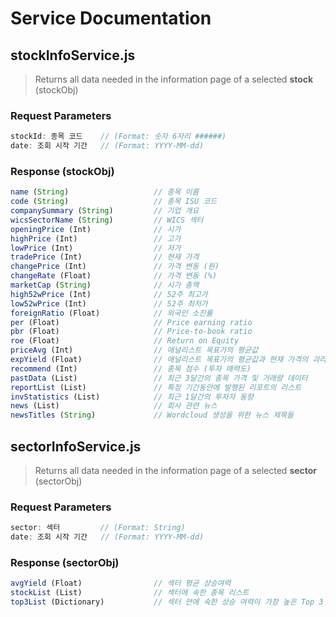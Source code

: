 # Service Documentation

## stockInfoService.js

> Returns all data needed in the information page of a selected **stock** (stockObj)

### Request Parameters

```javascript
stockId: 종목 코드    // (Format: 숫자 6자리 ######)
date: 조회 시작 기간   // (Format: YYYY-MM-dd)
```

### Response (stockObj)

```javascript
name (String)                   // 종목 이름
code (String)                   // 종목 ISU 코드
companySummary (String)         // 기업 개요
wicsSectorName (String)         // WICS 섹터
openingPrice (Int)              // 시가
highPrice (Int)                 // 고가
lowPrice (Int)                  // 저가
tradePrice (Int)                // 현재 가격
changePrice (Int)               // 가격 변동 (원)
changeRate (Float)              // 가격 변동 (%)
marketCap (String)              // 시가 총액
high52wPrice (Int)              // 52주 최고가
low52wPrice (Int)               // 52주 최저가
foreignRatio (Float)            // 외국인 소진률
per (Float)                     // Price earning ratio
pbr (Float)                     // Price-to-book ratio
roe (Float)                     // Return on Equity
priceAvg (Int)                  // 애널리스트 목표가의 평균값
expYield (Float)                // 애널리스트 목표가의 평균값과 현재 가격의 괴리율
recommend (Int)                 // 종목 점수 (투자 매력도)
pastData (List)                 // 최근 3달간의 종목 가격 및 거래량 데이터
reportList (List)               // 특정 기간동안에 발행된 리포트의 리스트
invStatistics (List)            // 최근 1달간의 투자자 동향
news (List)                     // 회사 관련 뉴스
newsTitles (String)             // Wordcloud 생성을 위한 뉴스 제목들
```

## sectorInfoService.js

> Returns all data needed in the information page of a selected **sector** (sectorObj)

### Request Parameters

```javascript
sector: 섹터         // (Format: String)
date: 조회 시작 기간   // (Format: YYYY-MM-dd)
```

### Response (sectorObj)

```javascript
avgYield (Float)                // 섹터 평균 상승여력
stockList (List)                // 섹터에 속한 종목 리스트
top3List (Dictionary)           // 섹터 안에 속한 상승 여력이 가장 높은 Top 3 소섹터
```
